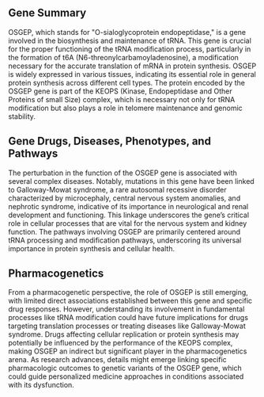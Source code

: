 ## Gene Summary
OSGEP, which stands for "O-sialoglycoprotein endopeptidase," is a gene involved in the biosynthesis and maintenance of tRNA. This gene is crucial for the proper functioning of the tRNA modification process, particularly in the formation of t6A (N6-threonylcarbamoyladenosine), a modification necessary for the accurate translation of mRNA in protein synthesis. OSGEP is widely expressed in various tissues, indicating its essential role in general protein synthesis across different cell types. The protein encoded by the OSGEP gene is part of the KEOPS (Kinase, Endopeptidase and Other Proteins of small Size) complex, which is necessary not only for tRNA modification but also plays a role in telomere maintenance and genomic stability.

## Gene Drugs, Diseases, Phenotypes, and Pathways
The perturbation in the function of the OSGEP gene is associated with several complex diseases. Notably, mutations in this gene have been linked to Galloway-Mowat syndrome, a rare autosomal recessive disorder characterized by microcephaly, central nervous system anomalies, and nephrotic syndrome, indicative of its importance in neurological and renal development and functioning. This linkage underscores the gene’s critical role in cellular processes that are vital for the nervous system and kidney function. The pathways involving OSGEP are primarily centered around tRNA processing and modification pathways, underscoring its universal importance in protein synthesis and cellular health.

## Pharmacogenetics
From a pharmacogenetic perspective, the role of OSGEP is still emerging, with limited direct associations established between this gene and specific drug responses. However, understanding its involvement in fundamental processes like tRNA modification could have future implications for drugs targeting translation processes or treating diseases like Galloway-Mowat syndrome. Drugs affecting cellular replication or protein synthesis may potentially be influenced by the performance of the KEOPS complex, making OSGEP an indirect but significant player in the pharmacogenetics arena. As research advances, details might emerge linking specific pharmacologic outcomes to genetic variants of the OSGEP gene, which could guide personalized medicine approaches in conditions associated with its dysfunction.